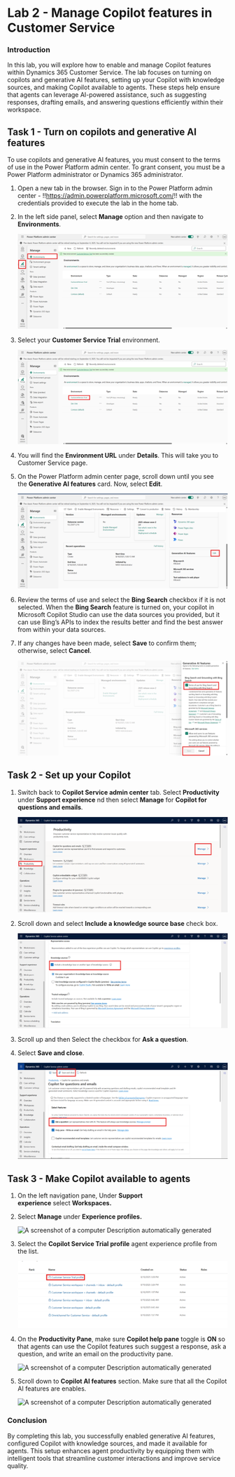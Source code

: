 # Lab 2 - Manage Copilot features in Customer Service

### Introduction

In this lab, you will explore how to enable and manage Copilot features
within Dynamics 365 Customer Service. The lab focuses on turning on
copilots and generative AI features, setting up your Copilot with
knowledge sources, and making Copilot available to agents. These steps
help ensure that agents can leverage AI-powered assistance, such as
suggesting responses, drafting emails, and answering questions
efficiently within their workspace.

## Task 1 - Turn on copilots and generative AI features

To use copilots and generative AI features, you must consent to the
terms of use in the Power Platform admin center. To grant consent, you
must be a Power Platform administrator or Dynamics 365 administrator.

1.  Open a new tab in the browser. Sign in to the Power Platform admin
    center - !!https://admin.powerplatform.microsoft.com/!! with the
    credentials provided to execute the lab in the home tab.

2.  In the left side panel, select **Manage** option and then navigate
    to **Environments**.

    ![](./media/image1.png)

3.  Select your **Customer Service Trial** environment.

    ![](./media/image2.png)

4.  You will find the **Environment URL** under **Details**. This will
    take you to Customer Service page.

5.  On the Power Platform admin center page, scroll down until you see
    the **Generative AI features** card. Now, select **Edit**.

    ![](./media/image3.png)

6.  Review the terms of use and select the **Bing Search** checkbox if
    it is not selected. When the **Bing Search** feature is turned on,
    your copilot in Microsoft Copilot Studio can use the data sources
    you provided, but it can use Bing’s APIs to index the results better
    and find the best answer from within your data sources.

7.  If any changes have been made, select **Save** to confirm them;
    otherwise, select **Cancel**.

    ![](./media/image4.png)

## Task 2 - Set up your Copilot

1.  Switch back to **Copilot Service admin center** tab. Select **Productivity** under **Support experience** nd then select **Manage** for **Copilot for questions and emails**.

    ![](./media/image5.png)

2.  Scroll down and select **Include a knowledge source base** check
    box.

    ![](./media/image6.png)

3.  Scroll up and then Select the checkbox for **Ask a question**.

4.  Select **Save and close**.

    ![](./media/image7.png)

## Task 3 - Make Copilot available to agents

1.  On the left navigation pane, Under **Support
    experience** select **Workspaces.**

2.  Select **Manage** under **Experience profiles.**

    ![A screenshot of a computer Description automatically
  generated](./media/image8.png)

3.  Select the **Copilot Service Trial profile** agent experience
    profile from the list.

    ![](./media/image9.png)

4.  On the **Productivity Pane**, make sure **Copilot help pane** toggle
    is **ON** so that agents can use the Copilot features such suggest a
    response, ask a question, and write an email on the productivity
    pane.

    ![A screenshot of a computer Description automatically
  generated](./media/image10.png)

5.  Scroll down to **Copilot AI features** section. Make sure that all
    the Copilot AI features are enables.

    ![A screenshot of a computer Description automatically
  generated](./media/image11.png)

### Conclusion

By completing this lab, you successfully enabled generative AI features,
configured Copilot with knowledge sources, and made it available for
agents. This setup enhances agent productivity by equipping them with
intelligent tools that streamline customer interactions and improve
service quality.
